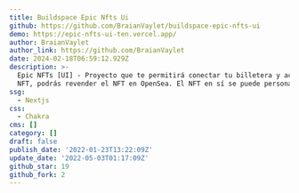 ```yaml
---
title: Buildspace Epic Nfts Ui
github: https://github.com/BraianVaylet/buildspace-epic-nfts-ui
demo: https://epic-nfts-ui-ten.vercel.app/
author: BraianVaylet
author_link: https://github.com/BraianVaylet
date: 2024-02-18T06:59:12.929Z
description: >-
  Epic NFTs [UI] - Proyecto que te permitirá conectar tu billetera y acuñar un
  NFT, podrás revender el NFT en OpenSea. El NFT en sí se puede personalizar
ssg:
  - Nextjs
css:
  - Chakra
cms: []
category: []
draft: false
publish_date: '2022-01-23T13:22:09Z'
update_date: '2022-05-03T01:17:09Z'
github_star: 19
github_fork: 2
---
```

